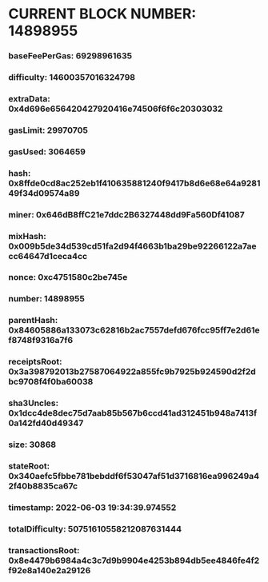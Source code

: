 # CURRENT BLOCK NUMBER: 14898955

### baseFeePerGas: 69298961635
### difficulty: 14600357016324798
### extraData: 0x4d696e656420427920416e74506f6f6c20303032
### gasLimit: 29970705
### gasUsed: 3064659
### hash: 0x8ffde0cd8ac252eb1f410635881240f9417b8d6e68e64a928149f34d09574a89
### miner: 0x646dB8ffC21e7ddc2B6327448dd9Fa560Df41087
### mixHash: 0x009b5de34d539cd51fa2d94f4663b1ba29be92266122a7aecc64647d1ceca4cc
### nonce: 0xc4751580c2be745e
### number: 14898955
### parentHash: 0x84605886a133073c62816b2ac7557defd676fcc95ff7e2d61ef8748f9316a7f6
### receiptsRoot: 0x3a398792013b27587064922a855fc9b7925b924590d2f2dbc9708f4f0ba60038
### sha3Uncles: 0x1dcc4de8dec75d7aab85b567b6ccd41ad312451b948a7413f0a142fd40d49347
### size: 30868
### stateRoot: 0x340aefc5fbbe781bebddf6f53047af51d3716816ea996249a42f40b8835ca67c
### timestamp: 2022-06-03 19:34:39.974552
### totalDifficulty: 50751610558212087631444
### transactionsRoot: 0x8e4479b6984a4c3c7d9b9904e4253b894db5ee4846fe4f2f92e8a140e2a29126
